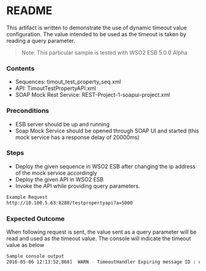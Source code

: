 # README

This artifact is written to demonstrate the use of dynamic timeout value configuration. The value intended to be used as the timeout is taken by reading a query parameter.

> Note: This particular sample is tested with WSO2 ESB 5.0.0 Alpha


### Contents 
  - Sequences: timout_test_property_seq.xml
  - API: TimoutTestPropertyAPI.xml
  - SOAP Mock Rest Service: REST-Project-1-soapui-project.xml
  
### Preconditions
- ESB server should be up and running
- Soap Mock Service should be opened through SOAP UI and started (this mock service has a response delay of 20000ms)

### Steps
- Deploy the given sequence in WSO2 ESB after changing the ip address of the mock service accordingly
- Deploy the given API in WSO2 ESB
- Invoke the API while providing query parameters.
```sh
Example Request
http://10.100.5.63:8280/testpropertyapi?a=5000
```


### Expected Outcome
When following request is sent, the value sent as a query parameter will be read and used as the timeout value. The console will indicate the timeout value as below

```sh
Sample console output
2016-05-06 12:13:52,868]  WARN - TimeoutHandler Expiring message ID : urn:uuid:93536e47-7673-44f4-a3a6-e4e91ff0a75f; dropping message after timeout of : 5 seconds
```


